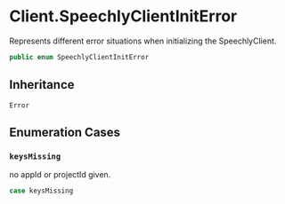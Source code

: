 # Client.SpeechlyClientInitError

Represents different error situations when initializing the SpeechlyClient.

``` swift
public enum SpeechlyClientInitError
```

## Inheritance

`Error`

## Enumeration Cases

### `keysMissing`

no appId or projectId given.

``` swift
case keysMissing
```
